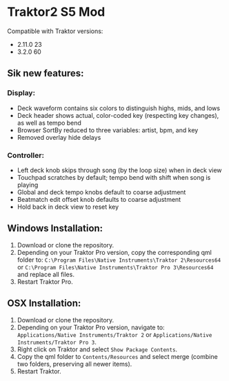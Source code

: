 # Traktor2 S5 Mod
Compatible with Traktor versions:
- 2.11.0 23
- 3.2.0 60

## Sik new features:

### Display:
- Deck waveform contains six colors to distinguish highs, mids, and lows
- Deck header shows actual, color-coded key (respecting key changes), as well as tempo bend
- Browser SortBy reduced to three variables: artist, bpm, and key
- Removed overlay hide delays

### Controller:
- Left deck knob skips through song (by the loop size) when in deck view
- Touchpad scratches by default; tempo bend with shift when song is playing
- Global and deck tempo knobs default to coarse adjustment
- Beatmatch edit offset knob defaults to coarse adjustment
- Hold back in deck view to reset key

## Windows Installation:
1. Download or clone the repository.
2. Depending on your Traktor Pro version, copy the corresponding qml folder to:
   `C:\Program Files\Native Instruments\Traktor 2\Resources64`
   or
   `C:\Program Files\Native Instruments\Traktor Pro 3\Resources64`
   and replace all files.
3. Restart Traktor Pro.

## OSX Installation:
1. Download or clone the repository.
2. Depending on your Traktor Pro version, navigate to:
   `Applications/Native Instruments/Traktor 2`
   or
   `Applications/Native Instruments/Traktor Pro 3`.
3. Right click on Traktor and select `Show Package Contents`.
4. Copy the qml folder to `Contents/Resources` and select merge (combine two folders, preserving all newer items).
5. Restart Traktor.

